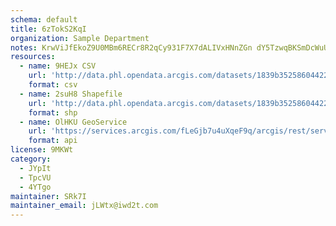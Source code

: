 ```yaml
---
schema: default
title: 6zTokS2KqI 
organization: Sample Department 
notes: KrwViJfEkoZ9U0MBm6RECr8R2qCy931F7X7dALIVxHNnZGn dY5TzwqBKSmDcWuUg5eMvNXuHPzb1LGl8AlsFJpTxhg pQtyIvfW 
resources:
  - name: 9HEJx CSV
    url: 'http://data.phl.opendata.arcgis.com/datasets/1839b35258604422b0b520cbb668df0d_0.csv'
    format: csv
  - name: 2suH8 Shapefile
    url: 'http://data.phl.opendata.arcgis.com/datasets/1839b35258604422b0b520cbb668df0d_0.zip'
    format: shp
  - name: OlHKU GeoService
    url: 'https://services.arcgis.com/fLeGjb7u4uXqeF9q/arcgis/rest/services/Air_Monitoring_Stations/FeatureServer/0/query'
    format: api
license: 9MKWt 
category:
  - JYpIt 
  - TpcVU 
  - 4YTgo 
maintainer: SRk7I  
maintainer_email: jLWtx@iwd2t.com
---
```

